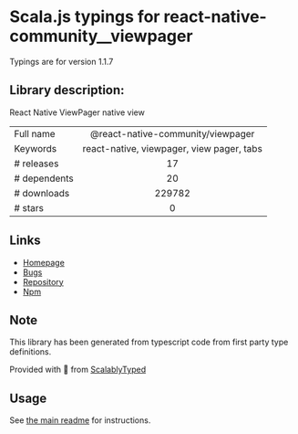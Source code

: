 
# Scala.js typings for react-native-community__viewpager

Typings are for version 1.1.7

## Library description:
React Native ViewPager native view

|                    |                 |
| ------------------ | :-------------: |
| Full name          | @react-native-community/viewpager |
| Keywords           | react-native, viewpager, view pager, tabs |
| # releases         | 17 |
| # dependents       | 20 |
| # downloads        | 229782 |
| # stars            | 0 |

## Links
- [Homepage](https://github.com/react-native-community/react-native-viewpager#readme)
- [Bugs](https://github.com/react-native-community/react-native-viewpager/issues)
- [Repository](https://github.com/react-native-community/react-native-viewpager)
- [Npm](https://www.npmjs.com/package/%40react-native-community%2Fviewpager)
    


## Note
This library has been generated from typescript code from first party type definitions.

Provided with :purple_heart: from [ScalablyTyped](https://github.com/oyvindberg/ScalablyTyped)

## Usage
See [the main readme](../../readme.md) for instructions.


